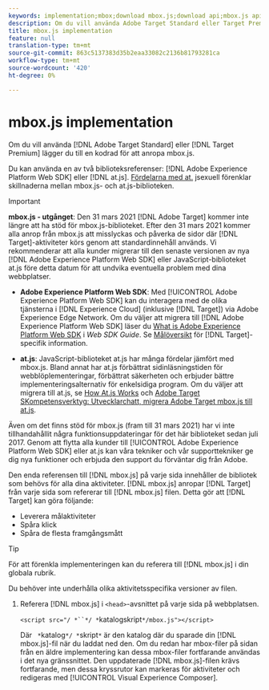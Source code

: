 ```yaml
---
keywords: implementation;mbox;download mbox.js;download api;mbox.js api
description: Om du vill använda Adobe Target Standard eller Target Premium lägger du till en kodrad för att anropa mbox.js.
title: mbox.js implementation
feature: null
translation-type: tm+mt
source-git-commit: 863c5137383d35b2eaa33082c2136b81793281ca
workflow-type: tm+mt
source-wordcount: '420'
ht-degree: 0%

---
```



# mbox.js implementation

Om du vill använda [!DNL Adobe Target Standard] eller [!DNL Target Premium] lägger du till en kodrad för att anropa mbox.js.

Du kan använda en av två biblioteksreferenser: [!DNL Adobe Experience Platform Web SDK] eller [!DNL at.js]. [Fördelarna med at.](/help/c-implementing-target/c-implementing-target-for-client-side-web/t-mbox-download/c-target-atjs-implementation/target-atjs-implementation.md#benefits) jsexuell förenklar skillnaderna mellan mbox.js- och at.js-biblioteken.

>[!IMPORTANT]
>
>**mbox.js - utgånget**: Den 31 mars 2021  [!DNL Adobe Target] kommer inte längre att ha stöd för mbox.js-biblioteket. Efter den 31 mars 2021 kommer alla anrop från mbox.js att misslyckas och påverka de sidor där [!DNL Target]-aktiviteter körs genom att standardinnehåll används. Vi rekommenderar att alla kunder migrerar till den senaste versionen av nya [!DNL Adobe Experience Platform Web SDK] eller JavaScript-biblioteket at.js före detta datum för att undvika eventuella problem med dina webbplatser.
>
>* **Adobe Experience Platform Web SDK**: Med  [!UICONTROL Adobe Experience Platform Web SDK] kan du interagera med de olika tjänsterna i  [!DNL Experience Cloud] (inklusive  [!DNL Target]) via Adobe Experience Edge Network. Om du väljer att migrera till [!DNL Adobe Experience Platform Web SDK] läser du [What is Adobe Experience Platform Web SDK](https://experienceleague.adobe.com/docs/experience-platform/edge/home.html) i *Web SDK Guide*. Se [Målöversikt](https://experienceleague.adobe.com/docs/experience-platform/edge/personalization/adobe-target/target-overview.html) för [!DNL Target]-specifik information.
   >
   >
* **at.js**: JavaScript-biblioteket at.js har många fördelar jämfört med mbox.js. Bland annat har at.js förbättrat sidinläsningstiden för webblöplementeringar, förbättrat säkerheten och erbjuder bättre implementeringsalternativ för enkelsidiga program. Om du väljer att migrera till at.js, se [How At.js Works](/help/c-implementing-target/c-implementing-target-for-client-side-web/c-how-atjs-works/how-atjs-works.md) och [Adobe Target SKompetensverktyg: Utvecklarchatt, migrera Adobe Target mbox.js till at.js](https://seminars.adobeconnect.com/ptdo6mfo6qn6/?proto=true).
>
>
Även om det finns stöd för mbox.js (fram till 31 mars 2021) har vi inte tillhandahållit några funktionsuppdateringar för det här biblioteket sedan juli 2017. Genom att flytta alla kunder till [!UICONTROL Adobe Experience Platform Web SDK] eller at.js kan våra tekniker och vår supporttekniker ge dig nya funktioner och erbjuda den support du förväntar dig från Adobe.

Den enda referensen till [!DNL mbox.js] på varje sida innehåller de bibliotek som behövs för alla dina aktiviteter. [!DNL mbox.js] anropar  [!DNL Target] från varje sida som refererar till  [!DNL mbox.js] filen. Detta gör att [!DNL Target] kan göra följande:

* Leverera målaktiviteter
* Spåra klick
* Spåra de flesta framgångsmått

>[!TIP]
>
>För att förenkla implementeringen kan du referera till [!DNL mbox.js] i din globala rubrik.

Du behöver inte underhålla olika aktivitetsspecifika versioner av filen.

1. Referera [!DNL mbox.js] i `<head>`-avsnittet på varje sida på webbplatsen.

   `<script src="/ *``*/ *`katalogskript`*/mbox.js"></script>`

   Där ` *`katalog`*/ *`skript`*` är den katalog där du sparade din [!DNL mbox.js]-fil när du laddat ned den.
Om du redan har mbox-filer på sidan från en äldre implementering kan dessa mbox-filer fortfarande användas i det nya gränssnittet. Den uppdaterade [!DNL mbox.js]-filen krävs fortfarande, men dessa kryssrutor kan markeras för aktiviteter och redigeras med [!UICONTROL Visual Experience Composer].